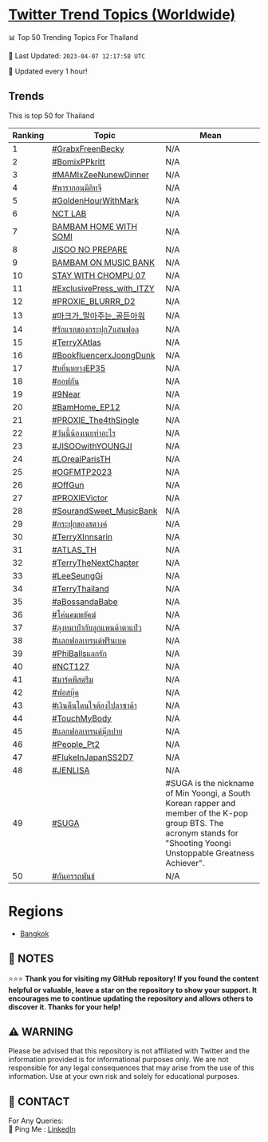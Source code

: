 [Twitter Trend Topics (Worldwide)](https://github.com/ErcinDedeoglu/Twitter-Trend-Topics)
==========


📊 Top 50 Trending Topics For Thailand

📆 Last Updated: `2023-04-07 12:17:58 UTC`

🔧 Updated every 1 hour!


## Trends

This is top 50 for Thailand

| Ranking | Topic | Mean |
| ------- | ------------ | ------------ |
| 1 | [#GrabxFreenBecky](http://twitter.com/search?q=%23GrabxFreenBecky) | N/A |
| 2 | [#BomixPPkritt](http://twitter.com/search?q=%23BomixPPkritt) | N/A |
| 3 | [#MAMIxZeeNunewDinner](http://twitter.com/search?q=%23MAMIxZeeNunewDinner) | N/A |
| 4 | [#พารากอนมีอิทจี](http://twitter.com/search?q=%23%e0%b8%9e%e0%b8%b2%e0%b8%a3%e0%b8%b2%e0%b8%81%e0%b8%ad%e0%b8%99%e0%b8%a1%e0%b8%b5%e0%b8%ad%e0%b8%b4%e0%b8%97%e0%b8%88%e0%b8%b5) | N/A |
| 5 | [#GoldenHourWithMark](http://twitter.com/search?q=%23GoldenHourWithMark) | N/A |
| 6 | [NCT LAB](http://twitter.com/search?q=NCT+LAB) | N/A |
| 7 | [BAMBAM HOME WITH SOMI](http://twitter.com/search?q=BAMBAM+HOME+WITH+SOMI) | N/A |
| 8 | [JISOO NO PREPARE](http://twitter.com/search?q=JISOO+NO+PREPARE) | N/A |
| 9 | [BAMBAM ON MUSIC BANK](http://twitter.com/search?q=BAMBAM+ON+MUSIC+BANK) | N/A |
| 10 | [STAY WITH CHOMPU 07](http://twitter.com/search?q=STAY+WITH+CHOMPU+07) | N/A |
| 11 | [#ExclusivePress_with_ITZY](http://twitter.com/search?q=%23ExclusivePress_with_ITZY) | N/A |
| 12 | [#PROXIE_BLURRR_D2](http://twitter.com/search?q=%23PROXIE_BLURRR_D2) | N/A |
| 13 | [#마크가_말아주는_골든아워](http://twitter.com/search?q=%23%eb%a7%88%ed%81%ac%ea%b0%80_%eb%a7%90%ec%95%84%ec%a3%bc%eb%8a%94_%ea%b3%a8%eb%93%a0%ec%95%84%ec%9b%8c) | N/A |
| 14 | [#รักแรกของกระปุก7แสนฟอล](http://twitter.com/search?q=%23%e0%b8%a3%e0%b8%b1%e0%b8%81%e0%b9%81%e0%b8%a3%e0%b8%81%e0%b8%82%e0%b8%ad%e0%b8%87%e0%b8%81%e0%b8%a3%e0%b8%b0%e0%b8%9b%e0%b8%b8%e0%b8%817%e0%b9%81%e0%b8%aa%e0%b8%99%e0%b8%9f%e0%b8%ad%e0%b8%a5) | N/A |
| 15 | [#TerryXAtlas](http://twitter.com/search?q=%23TerryXAtlas) | N/A |
| 16 | [#BookfluencerxJoongDunk](http://twitter.com/search?q=%23BookfluencerxJoongDunk) | N/A |
| 17 | [#หยิ่นหยางEP35](http://twitter.com/search?q=%23%e0%b8%ab%e0%b8%a2%e0%b8%b4%e0%b9%88%e0%b8%99%e0%b8%ab%e0%b8%a2%e0%b8%b2%e0%b8%87EP35) | N/A |
| 18 | [#ออฟกัน](http://twitter.com/search?q=%23%e0%b8%ad%e0%b8%ad%e0%b8%9f%e0%b8%81%e0%b8%b1%e0%b8%99) | N/A |
| 19 | [#9Near](http://twitter.com/search?q=%239Near) | N/A |
| 20 | [#BamHome_EP12](http://twitter.com/search?q=%23BamHome_EP12) | N/A |
| 21 | [#PROXIE_The4thSingle](http://twitter.com/search?q=%23PROXIE_The4thSingle) | N/A |
| 22 | [#วันนี้น้องเนยทําอะไร](http://twitter.com/search?q=%23%e0%b8%a7%e0%b8%b1%e0%b8%99%e0%b8%99%e0%b8%b5%e0%b9%89%e0%b8%99%e0%b9%89%e0%b8%ad%e0%b8%87%e0%b9%80%e0%b8%99%e0%b8%a2%e0%b8%97%e0%b9%8d%e0%b8%b2%e0%b8%ad%e0%b8%b0%e0%b9%84%e0%b8%a3) | N/A |
| 23 | [#JISOOwithYOUNGJI](http://twitter.com/search?q=%23JISOOwithYOUNGJI) | N/A |
| 24 | [#LOrealParisTH](http://twitter.com/search?q=%23LOrealParisTH) | N/A |
| 25 | [#OGFMTP2023](http://twitter.com/search?q=%23OGFMTP2023) | N/A |
| 26 | [#OffGun](http://twitter.com/search?q=%23OffGun) | N/A |
| 27 | [#PROXIEVictor](http://twitter.com/search?q=%23PROXIEVictor) | N/A |
| 28 | [#SourandSweet_MusicBank](http://twitter.com/search?q=%23SourandSweet_MusicBank) | N/A |
| 29 | [#กระปุกของสตางค์](http://twitter.com/search?q=%23%e0%b8%81%e0%b8%a3%e0%b8%b0%e0%b8%9b%e0%b8%b8%e0%b8%81%e0%b8%82%e0%b8%ad%e0%b8%87%e0%b8%aa%e0%b8%95%e0%b8%b2%e0%b8%87%e0%b8%84%e0%b9%8c) | N/A |
| 30 | [#TerryXInnsarin](http://twitter.com/search?q=%23TerryXInnsarin) | N/A |
| 31 | [#ATLAS_TH](http://twitter.com/search?q=%23ATLAS_TH) | N/A |
| 32 | [#TerryTheNextChapter](http://twitter.com/search?q=%23TerryTheNextChapter) | N/A |
| 33 | [#LeeSeungGi](http://twitter.com/search?q=%23LeeSeungGi) | N/A |
| 34 | [#TerryThailand](http://twitter.com/search?q=%23TerryThailand) | N/A |
| 35 | [#aBossandaBabe](http://twitter.com/search?q=%23aBossandaBabe) | N/A |
| 36 | [#โค่นคมพยัคฆ์](http://twitter.com/search?q=%23%e0%b9%82%e0%b8%84%e0%b9%88%e0%b8%99%e0%b8%84%e0%b8%a1%e0%b8%9e%e0%b8%a2%e0%b8%b1%e0%b8%84%e0%b8%86%e0%b9%8c) | N/A |
| 37 | [#ลุงหมาป่ากับลูกแพนด้าตาแป๋ว](http://twitter.com/search?q=%23%e0%b8%a5%e0%b8%b8%e0%b8%87%e0%b8%ab%e0%b8%a1%e0%b8%b2%e0%b8%9b%e0%b9%88%e0%b8%b2%e0%b8%81%e0%b8%b1%e0%b8%9a%e0%b8%a5%e0%b8%b9%e0%b8%81%e0%b9%81%e0%b8%9e%e0%b8%99%e0%b8%94%e0%b9%89%e0%b8%b2%e0%b8%95%e0%b8%b2%e0%b9%81%e0%b8%9b%e0%b9%8b%e0%b8%a7) | N/A |
| 38 | [#แลกฟอลเทรนด์ฟรีนเบค](http://twitter.com/search?q=%23%e0%b9%81%e0%b8%a5%e0%b8%81%e0%b8%9f%e0%b8%ad%e0%b8%a5%e0%b9%80%e0%b8%97%e0%b8%a3%e0%b8%99%e0%b8%94%e0%b9%8c%e0%b8%9f%e0%b8%a3%e0%b8%b5%e0%b8%99%e0%b9%80%e0%b8%9a%e0%b8%84) | N/A |
| 39 | [#PhiBallsแลกรัก](http://twitter.com/search?q=%23PhiBalls%e0%b9%81%e0%b8%a5%e0%b8%81%e0%b8%a3%e0%b8%b1%e0%b8%81) | N/A |
| 40 | [#NCT127](http://twitter.com/search?q=%23NCT127) | N/A |
| 41 | [#มาร์คพึสตรีม](http://twitter.com/search?q=%23%e0%b8%a1%e0%b8%b2%e0%b8%a3%e0%b9%8c%e0%b8%84%e0%b8%9e%e0%b8%b6%e0%b8%aa%e0%b8%95%e0%b8%a3%e0%b8%b5%e0%b8%a1) | N/A |
| 42 | [#ฟอสบุ๊ค](http://twitter.com/search?q=%23%e0%b8%9f%e0%b8%ad%e0%b8%aa%e0%b8%9a%e0%b8%b8%e0%b9%8a%e0%b8%84) | N/A |
| 43 | [#เงินคืนโดนใจต้องไปลาซาด้า](http://twitter.com/search?q=%23%e0%b9%80%e0%b8%87%e0%b8%b4%e0%b8%99%e0%b8%84%e0%b8%b7%e0%b8%99%e0%b9%82%e0%b8%94%e0%b8%99%e0%b9%83%e0%b8%88%e0%b8%95%e0%b9%89%e0%b8%ad%e0%b8%87%e0%b9%84%e0%b8%9b%e0%b8%a5%e0%b8%b2%e0%b8%8b%e0%b8%b2%e0%b8%94%e0%b9%89%e0%b8%b2) | N/A |
| 44 | [#TouchMyBody](http://twitter.com/search?q=%23TouchMyBody) | N/A |
| 45 | [#แลกฟอลเทรนด์นุ๊กปาย](http://twitter.com/search?q=%23%e0%b9%81%e0%b8%a5%e0%b8%81%e0%b8%9f%e0%b8%ad%e0%b8%a5%e0%b9%80%e0%b8%97%e0%b8%a3%e0%b8%99%e0%b8%94%e0%b9%8c%e0%b8%99%e0%b8%b8%e0%b9%8a%e0%b8%81%e0%b8%9b%e0%b8%b2%e0%b8%a2) | N/A |
| 46 | [#People_Pt2](http://twitter.com/search?q=%23People_Pt2) | N/A |
| 47 | [#FlukeInJapanSS2D7](http://twitter.com/search?q=%23FlukeInJapanSS2D7) | N/A |
| 48 | [#JENLISA](http://twitter.com/search?q=%23JENLISA) | N/A |
| 49 | [#SUGA](http://twitter.com/search?q=%23SUGA) | #SUGA is the nickname of Min Yoongi, a South Korean rapper and member of the K-pop group BTS. The acronym stands for "Shooting Yoongi Unstoppable Greatness Achiever". |
| 50 | [#กันอรรถพันธ์](http://twitter.com/search?q=%23%e0%b8%81%e0%b8%b1%e0%b8%99%e0%b8%ad%e0%b8%a3%e0%b8%a3%e0%b8%96%e0%b8%9e%e0%b8%b1%e0%b8%99%e0%b8%98%e0%b9%8c) | N/A |



# Regions

* [Bangkok](</Thailand/Bangkok.md>)



## 📝 NOTES

⭐⭐⭐ **Thank you for visiting my GitHub repository! If you found the content helpful or valuable, leave a star on the repository to show your support. It encourages me to continue updating the repository and allows others to discover it. Thanks for your help!**


## ⚠️ WARNING

Please be advised that this repository is not affiliated with Twitter and the information provided is for informational purposes only. We are not responsible for any legal consequences that may arise from the use of this information. Use at your own risk and solely for educational purposes.


## 📨 CONTACT

 For Any Queries:  
            🏓 Ping Me : [LinkedIn](https://www.linkedin.com/in/ercindedeoglu/)
